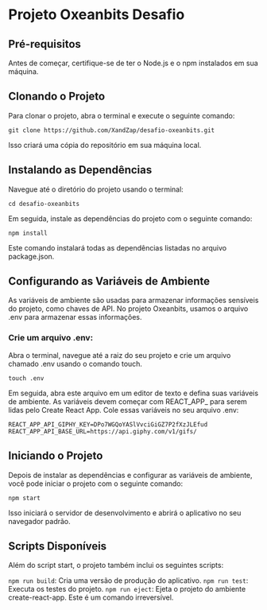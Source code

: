 # Projeto Oxeanbits Desafio

## Pré-requisitos
Antes de começar, certifique-se de ter o Node.js e o npm instalados em sua máquina.

## Clonando o Projeto
Para clonar o projeto, abra o terminal e execute o seguinte comando:

```git clone https://github.com/XandZap/desafio-oxeanbits.git```

Isso criará uma cópia do repositório em sua máquina local.

## Instalando as Dependências
Navegue até o diretório do projeto usando o terminal:

```cd desafio-oxeanbits```

Em seguida, instale as dependências do projeto com o seguinte comando:

```npm install```

Este comando instalará todas as dependências listadas no arquivo package.json.

## Configurando as Variáveis de Ambiente
As variáveis de ambiente são usadas para armazenar informações sensíveis do projeto, como chaves de API. No projeto Oxeanbits, usamos o arquivo .env para armazenar essas informações.

### Crie um arquivo .env: 
Abra o terminal, navegue até a raiz do seu projeto e crie um arquivo chamado .env usando o comando touch.

```touch .env```

Em seguida, abra este arquivo em um editor de texto e defina suas variáveis de ambiente. 
As variáveis devem começar com REACT_APP_ para serem lidas pelo Create React App. Cole essas variáveis no seu arquivo .env:

```
REACT_APP_API_GIPHY_KEY=DPo7WGQoYASlVvciGiGZ7P2fXzJLEfud
REACT_APP_API_BASE_URL=https://api.giphy.com/v1/gifs/
```

## Iniciando o Projeto
Depois de instalar as dependências e configurar as variáveis de ambiente, você pode iniciar o projeto com o seguinte comando:

```npm start```

Isso iniciará o servidor de desenvolvimento e abrirá o aplicativo no seu navegador padrão.

## Scripts Disponíveis
Além do script start, o projeto também inclui os seguintes scripts:

```npm run build```: Cria uma versão de produção do aplicativo.
```npm run test```: Executa os testes do projeto.
```npm run eject```: Ejeta o projeto do ambiente create-react-app. Este é um comando irreversível.